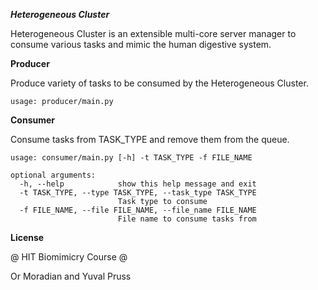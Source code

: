 ***Heterogeneous Cluster***

Heterogeneous Cluster is an extensible multi-core server manager to consume various tasks 
and mimic the human digestive system.

**Producer**

Produce variety of tasks to be consumed by the Heterogeneous Cluster.

```
usage: producer/main.py
```

**Consumer**

Consume tasks from TASK_TYPE and remove them from the queue.

```
usage: consumer/main.py [-h] -t TASK_TYPE -f FILE_NAME

optional arguments:
  -h, --help            show this help message and exit
  -t TASK_TYPE, --type TASK_TYPE, --task_type TASK_TYPE
                        Task type to consume
  -f FILE_NAME, --file FILE_NAME, --file_name FILE_NAME
                        File name to consume tasks from
```

**License**

@ HIT Biomimicry Course @

Or Moradian and Yuval Pruss
